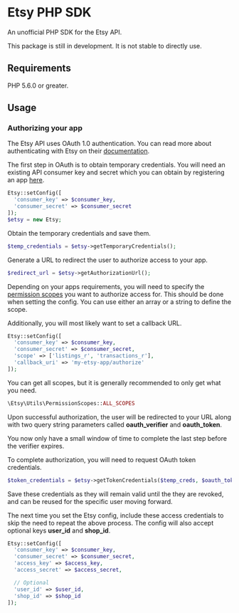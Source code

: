 # Etsy PHP SDK
An unofficial PHP SDK for the Etsy API.

This package is still in development. It is not stable to directly use.

## Requirements
PHP 5.6.0 or greater.

## Usage

### Authorizing your app
The Etsy API uses OAuth 1.0 authentication. You can read more about authenticating with Etsy on their [documentation](https://www.etsy.com/developers/documentation/getting_started/oauth).

The first step in OAuth is to obtain temporary credentials. You will need an existing API consumer key and secret which you can obtain by registering an app [here](https://www.etsy.com/developers/register).
```php
Etsy::setConfig([
  'consumer_key' => $consumer_key,
  'consumer_secret' => $consumer_secret
]);
$etsy = new Etsy;
```

Obtain the temporary credentials and save them.
```php
$temp_credentials = $etsy->getTemporaryCredentials();
```

Generate a URL to redirect the user to authorize access to your app.
```php
$redirect_url = $etsy->getAuthorizationUrl();
```

Depending on your apps requirements, you will need to specify the [permission scopes](https://www.etsy.com/developers/documentation/getting_started/oauth#section_permission_scopes) you want to authorize access for. This should be done when setting the config. You can use either an array or a string to define the scope.

Additionally, you will most likely want to set a callback URL.
```php
Etsy::setConfig([
  'consumer_key' => $consumer_key,
  'consumer_secret' => $consumer_secret,
  'scope' => ['listings_r', 'transactions_r'],
  'callback_uri' => 'my-etsy-app/authorize'
]);
```

You can get all scopes, but it is generally recommended to only get what you need.
```php
\Etsy\Utils\PermissionScopes::ALL_SCOPES
```

Upon successful authorization, the user will be redirected to your URL along with two query string parameters called **oauth_verifier** and **oauth_token**.

You now only have a small window of time to complete the last step before the verifier expires.

To complete authorization, you will need to request OAuth token credentials.
```php
$token_credentials = $etsy->getTokenCredentials($temp_creds, $oauth_token, $oauth_verifier);
```

Save these credentials as they will remain valid until the they are revoked, and can be reused for the specific user moving forward.

The next time you set the Etsy config, include these access credentials to skip the need to repeat the above process.
The config will also accept optional keys **user_id** and **shop_id**.
```php
Etsy::setConfig([
  'consumer_key' => $consumer_key,
  'consumer_secret' => $consumer_secret,
  'access_key' => $access_key,
  'access_secret' => $access_secret,

  // Optional
  'user_id' => $user_id,
  'shop_id' => $shop_id
]);
```
